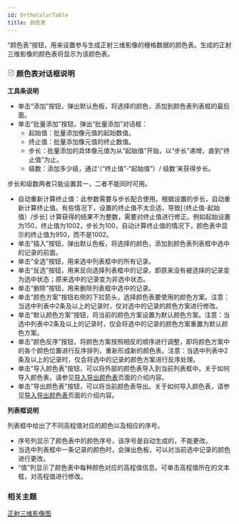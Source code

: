 ```yaml
---
id: OrthoColorTable
title: 颜色表
---
```

“颜色表”按钮，用来设置参与生成正射三维影像的栅格数据的颜色表。生成的正射三维影像的颜色表将显示为该颜色表。

### ![](../../../img/read.gif) 颜色表对话框说明

**工具条说明**

  * 单击“添加”按钮，弹出默认色板，将选择的颜色，添加到颜色表列表框的最后面。
  * 单击“批量添加”按钮，弹出“批量添加”对话框： 
    * 起始值：批量添加像元值的起始数值。
    * 终止值：批量添加像元值的终止数值。
    * 步长：批量添加的具体像元值为从“起始值”开始，以“步长”递增，直到“终止值”为止。
    * 级数：添加多少级，通过‘（“终止值”-“起始值”）/ 级数’来获得步长。

步长和级数两者只能设置其一，二者不能同时可用。

  * 自动重新计算终止值：此参数需要与步长配合使用。根据设置的步长，自动重新计算终止值。有些情况下，设置的终止值不太合适，导致[（终止值-起始值）/步长] 计算获得的结果不为整数，需要对终止值进行修正。例如起始设置为150，终止值为1002，步长为100，自动计算终止值的情况下，颜色表中显示的终止值为950，而不是1002。
  * 单击“插入”按钮，弹出默认色板，将选择的颜色，添加到颜色表列表框中选中的记录的前面。
  * 单击“全选”按钮，用来选中列表框中的所有记录。 
  * 单击“反选”按钮，用来反向选择列表框中的记录，即原来没有被选择的记录变为选中状态；原来选中的记录变为非选中状态。
  * 单击“删除”按钮，用来删除列表框中选中的记录。
  * 单击“颜色方案”按钮右侧的下拉箭头，选择颜色表要使用的颜色方案。注意：当选中列表中2条及以上的记录时，仅对选中的记录的颜色方案进行修改。
  * 单击“默认颜色方案”按钮，将当前的颜色方案设置为默认颜色方案。注意：当选中列表中2条及以上的记录时，仅会将选中的记录的颜色方案重置为默认颜色方案。
  * 单击“颜色反序”按钮，将颜色方案按照相反的顺序进行调整，即将颜色方案中的各个颜色位置进行反序排列，重新形成新的颜色表。注意：当选中列表中2条及以上的记录时，仅会将选中的记录的颜色方案进行反序处理。
  * 单击“导入颜色表”按钮，可以将外部的颜色表导入到当前列表框中。关于如何导入颜色表，请参见[导入导出颜色表](ImportExport)页面的介绍内容。
  * 单击“导出颜色表”按钮，可以将当前颜色表导出。关于如何导入颜色表，请参见[导入导出颜色表](ImportExport)页面的介绍内容。

**列表框说明**

列表框中给出了不同高程值对应的颜色以及相应的序号。

  * 序号列显示了颜色表中的颜色序号，该序号是自动生成的，不能更改。
  * 当选中列表框中一条记录的颜色时，会弹出色板，可以对当前选中记录的颜色进行更改。
  * “值”列显示了颜色表中每种颜色对应的高程值信息。可单击高程值所在的文本框，对高程值进行修改。

###  相关主题

[正射三维影像图](AboutHillShade)


